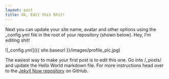 ```yaml
---
layout: post
title: Ok, Edit this Shit!
---
```


Next you can update your site name, avatar and other options using the _config.yml file in the root of your repository (shown below).
Hey, I'm editing shit!

![_config.yml]({{ site.baseurl }}/images/profile_pic.jpg)

The easiest way to make your first post is to edit this one. Go into /_posts/ and update the Hello World markdown file. For more instructions head over to the [Jekyll Now repository](https://github.com/barryclark/jekyll-now) on GitHub.
